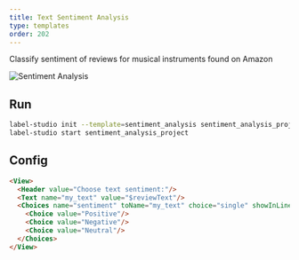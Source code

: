 ```yaml
---
title: Text Sentiment Analysis
type: templates
order: 202
---
```


Classify sentiment of reviews for musical instruments found on Amazon

<img src="/images/screens/text_classification.png" class="img-template-example" title="Sentiment Analysis" />

## Run

```bash
label-studio init --template=sentiment_analysis sentiment_analysis_project
label-studio start sentiment_analysis_project 
```

## Config 

```html
<View>
  <Header value="Choose text sentiment:"/>
  <Text name="my_text" value="$reviewText"/>
  <Choices name="sentiment" toName="my_text" choice="single" showInLine="true">
    <Choice value="Positive"/>
    <Choice value="Negative"/>
    <Choice value="Neutral"/>
  </Choices>
</View>
```
